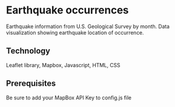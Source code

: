 # Earthquake occurrences 

Earthquake information from U.S. Geological Survey by month. Data visualization showing earthquake location of occurrence.

## Technology
Leaflet library, Mapbox, Javascript, HTML, CSS 

## Prerequisites
Be sure to add your MapBox API Key to config.js file
